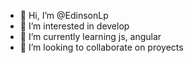 - 👋 Hi, I’m @EdinsonLp
- 👀 I’m interested in develop
- 🌱 I’m currently learning js, angular
- 💞️ I’m looking to collaborate on proyects

<!---
EdinsonLp/EdinsonLp is a ✨ special ✨ repository because its `README.md` (this file) appears on your GitHub profile.
You can click the Preview link to take a look at your changes.
--->
